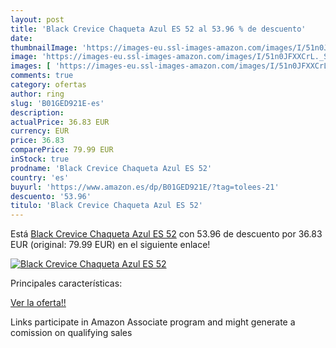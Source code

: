 ```yaml
---
layout: post
title: 'Black Crevice Chaqueta Azul ES 52 al 53.96 % de descuento'
date: 
thumbnailImage: 'https://images-eu.ssl-images-amazon.com/images/I/51n0JFXXCrL._SL200_.jpg'
image: 'https://images-eu.ssl-images-amazon.com/images/I/51n0JFXXCrL._SL200_.jpg'
images: [ 'https://images-eu.ssl-images-amazon.com/images/I/51n0JFXXCrL._SL200_.jpg' ]
comments: true
category: ofertas
author: ring
slug: 'B01GED921E-es'
description:
actualPrice: 36.83 EUR
currency: EUR
price: 36.83
comparePrice: 79.99 EUR
inStock: true
prodname: 'Black Crevice Chaqueta Azul ES 52'
country: 'es'
buyurl: 'https://www.amazon.es/dp/B01GED921E/?tag=tolees-21'
descuento: '53.96'
titulo: 'Black Crevice Chaqueta Azul ES 52'
---
```


Está [Black Crevice Chaqueta Azul ES 52](https://www.amazon.es/dp/B01GED921E/?tag=tolees-21) con 53.96 de descuento por 36.83 EUR (original: 79.99 EUR) en el siguiente enlace!

[![Black Crevice Chaqueta Azul ES 52](https://images-eu.ssl-images-amazon.com/images/I/51n0JFXXCrL._SL200_.jpg)](https://www.amazon.es/dp/B01GED921E/?tag=tolees-21)

Principales características:


[Ver la oferta!!](https://www.amazon.es/dp/B01GED921E/?tag=tolees-21)

Links participate in Amazon Associate program and might generate a comission on qualifying sales


